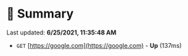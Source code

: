 # 📖 Summary
Last updated: **6/25/2021, 11:35:48 AM**

- `GET` [https://google.com](https://google.com) - **Up** (137ms)
